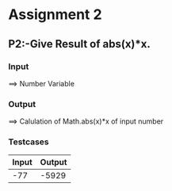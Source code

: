 # Assignment 2
## P2:-Give Result of abs(x)*x.


### Input
==> Number Variable 

### Output

==> Calulation of Math.abs(x)*x of input number

### Testcases

| Input | Output|
| ------ | ------|
| -77  |-5929 |





